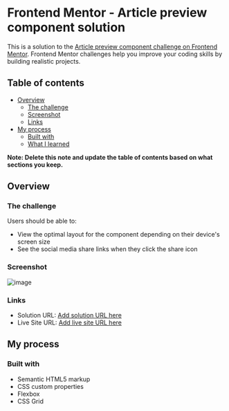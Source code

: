 # Frontend Mentor - Article preview component solution

This is a solution to the [Article preview component challenge on Frontend Mentor](https://www.frontendmentor.io/challenges/article-preview-component-dYBN_pYFT). Frontend Mentor challenges help you improve your coding skills by building realistic projects. 

## Table of contents

- [Overview](#overview)
  - [The challenge](#the-challenge)
  - [Screenshot](#screenshot)
  - [Links](#links)
- [My process](#my-process)
  - [Built with](#built-with)
  - [What I learned](#what-i-learned)

**Note: Delete this note and update the table of contents based on what sections you keep.**

## Overview

### The challenge

Users should be able to:

- View the optimal layout for the component depending on their device's screen size
- See the social media share links when they click the share icon

### Screenshot

![image](https://github.com/magname/Article-preview-component-master/assets/60057043/647acb13-eab8-41b4-948d-92e109ce0ab8)


### Links

- Solution URL: [Add solution URL here](https://your-solution-url.com)
- Live Site URL: [Add live site URL here](https://magname.github.io/Article-preview-component-master/)

## My process

### Built with

- Semantic HTML5 markup
- CSS custom properties
- Flexbox
- CSS Grid



